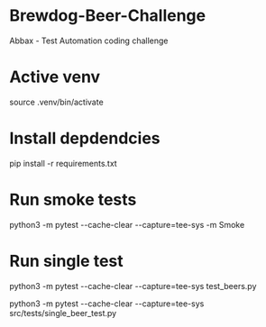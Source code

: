# Brewdog-Beer-Challenge
Abbax - Test Automation coding challenge 

# Active venv
source .venv/bin/activate

# Install depdendcies
pip install -r requirements.txt

# Run smoke tests
python3 -m pytest --cache-clear --capture=tee-sys -m Smoke

# Run single test
python3 -m pytest --cache-clear --capture=tee-sys test_beers.py

python3 -m pytest --cache-clear --capture=tee-sys src/tests/single_beer_test.py